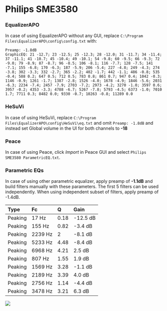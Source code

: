 # Philips SME3580

### EqualizerAPO
In case of using EqualizerAPO without any GUI, replace `C:\Program Files\EqualizerAPO\config\config.txt`
with:
```
Preamp: -1.8dB
GraphicEQ: 21 -12.7; 23 -12.5; 25 -12.3; 28 -12.0; 31 -11.7; 34 -11.4; 37 -11.1; 41 -10.7; 45 -10.4; 49 -10.1; 54 -9.8; 60 -9.5; 66 -9.3; 72 -9.0; 79 -8.9; 87 -8.7; 96 -8.5; 106 -8.1; 116 -7.7; 128 -7.5; 141 -7.1; 155 -6.8; 170 -6.3; 187 -5.9; 206 -5.4; 227 -4.8; 249 -4.3; 274 -3.8; 302 -3.3; 332 -2.7; 365 -2.2; 402 -1.7; 442 -1.1; 486 -0.8; 535 -0.4; 588 0.2; 647 0.5; 712 0.5; 783 0.8; 861 0.7; 947 0.4; 1042 -0.3; 1146 -0.9; 1261 -1.7; 1387 -2.8; 1526 -4.0; 1678 -4.9; 1846 -5.6; 2031 -6.3; 2234 -7.4; 2457 -7.9; 2703 -7.2; 2973 -4.2; 3270 -1.0; 3597 0.6; 3957 -0.2; 4353 -3.3; 4788 -6.7; 5267 -7.8; 5793 -4.5; 6373 -1.0; 7010 1.7; 7711 0.3; 8482 0.0; 9330 -0.7; 10263 -0.8; 11289 0.0
```

### HeSuVi
In case of using HeSuVi, replace `C:\Program Files\EqualizerAPO\config\HeSuVi\eq.txt` and omit `Preamp:
-1.8dB` and instead set Global volume in the UI for both channels to **-18**

### Peace
In case of using Peace, click *Import* in Peace GUI and select `Philips SME3580 ParametricEQ.txt`.

### Parametric EQs
In case of using other parametric equalizer, apply preamp of **-1.1dB** and build filters manually
with these parameters. The first 5 filters can be used independently.
When using independent subset of filters, apply preamp of -1.4dB.

| Type    | Fc      |    Q | Gain     |
|:--------|:--------|:-----|:---------|
| Peaking | 17 Hz   | 0.18 | -12.5 dB |
| Peaking | 155 Hz  | 0.82 | -3.4 dB  |
| Peaking | 2239 Hz | 2    | -8.1 dB  |
| Peaking | 5233 Hz | 4.48 | -8.4 dB  |
| Peaking | 6968 Hz | 4.21 | 2.5 dB   |
| Peaking | 807 Hz  | 1.55 | 1.9 dB   |
| Peaking | 1569 Hz | 3.28 | -1.1 dB  |
| Peaking | 2189 Hz | 3.39 | 4.0 dB   |
| Peaking | 2756 Hz | 1.14 | -4.4 dB  |
| Peaking | 3478 Hz | 3.21 | 6.3 dB   |

![](https://raw.githubusercontent.com/jaakkopasanen/AutoEq/master/results/innerfidelity/sbaf-serious/Philips%20SME3580/Philips%20SME3580.png)